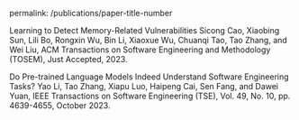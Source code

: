 permalink: /publications/paper-title-number

Learning to Detect Memory-Related Vulnerabilities
Sicong Cao, Xiaobing Sun, Lili Bo, Rongxin Wu, Bin Li, Xiaoxue Wu, Chuanqi Tao, Tao Zhang, and Wei Liu, ACM Transactions on Software Engineering and Methodology (TOSEM), Just Accepted, 2023.

Do Pre-trained Language Models Indeed Understand Software Engineering Tasks?
Yao Li, Tao Zhang, Xiapu Luo, Haipeng Cai, Sen Fang, and Dawei Yuan, IEEE Transactions on Software Engineering (TSE), Vol. 49, No. 10, pp. 4639-4655, October 2023.



